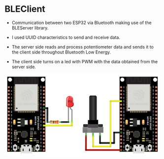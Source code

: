 # BLEClient

- Communication between two ESP32 via Bluetooth making use of the BLEServer library.

- I used UUID characteristics to send and receive data.

- The server side reads and process potentiometer data and sends it to the client side throughout Bluetooth Low Energy.

- The client side turns on a led with PWM with the data obtained from the server side.

![Pictoric BLEServer Diagram](pictoric.jpg)